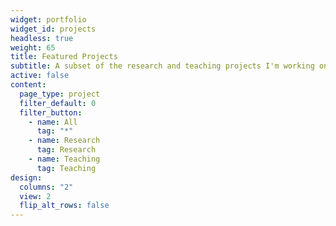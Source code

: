 ```yaml
---
widget: portfolio
widget_id: projects
headless: true
weight: 65
title: Featured Projects
subtitle: A subset of the research and teaching projects I'm working on at the moment
active: false
content:
  page_type: project
  filter_default: 0
  filter_button:
    - name: All
      tag: "*"
    - name: Research
      tag: Research
    - name: Teaching
      tag: Teaching
design:
  columns: "2"
  view: 2
  flip_alt_rows: false
---
```

